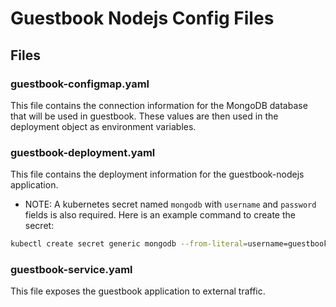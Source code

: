 # Guestbook Nodejs Config Files

## Files 

### guestbook-configmap.yaml

This file contains the connection information for the MongoDB database that will be used in guestbook. These values are then used in the deployment object as environment variables.

### guestbook-deployment.yaml

This file contains the deployment information for the guestbook-nodejs application.

- NOTE: A kubernetes secret named `mongodb` with `username` and `password` fields is also required. Here is an example command to create the secret:

```bash
kubectl create secret generic mongodb --from-literal=username=guestbook-admin --from-literal=password=mypasswordhere

```

### guestbook-service.yaml

This file exposes the guestbook application to external traffic.